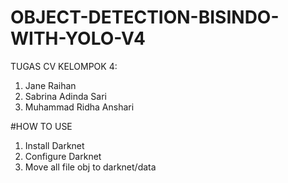 # OBJECT-DETECTION-BISINDO-WITH-YOLO-V4

TUGAS CV KELOMPOK 4:
1. Jane Raihan
2. Sabrina Adinda Sari
3. Muhammad Ridha Anshari

#HOW TO USE
1. Install Darknet
2. Configure Darknet
3. Move all file obj to darknet/data
